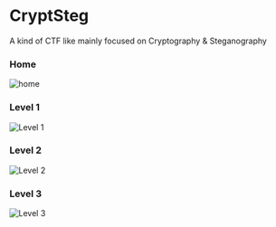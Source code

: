 # CryptSteg
A kind of CTF like mainly focused on Cryptography &amp; Steganography


### Home

![home](https://s3.postimg.org/75krjco5v/crypt.png)


### Level 1

![Level 1](https://s28.postimg.org/ay84q7zul/image.png)


### Level 2

![Level 2](https://s1.postimg.org/1k3sgmhgen/challange_3.png)


### Level 3

![Level 3](https://s24.postimg.org/lg6wtlt79/image.png)
